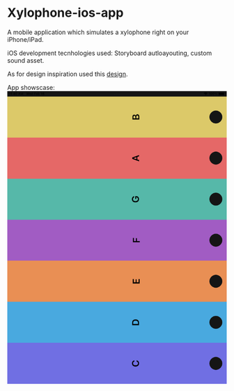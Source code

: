# Xylophone-ios-app
 
A mobile application which simulates a xylophone right on your iPhone/iPad.

iOS development tecnhologies used: Storyboard autloayouting, custom sound asset.

As for design inspiration used this [design](https://dribbble.com/shots/1021094-Simple-Xylophone-for-iOS).

App showscase:
![Xylophone app showcase photo](https://github.com/constzz/Xylophone-ios-app/blob/main/xylophone-app-screenshot.png)



